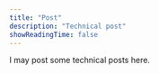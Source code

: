 ```yaml
---
title: "Post"
description: "Technical post"
showReadingTime: false
---
```


I may post some technical posts here.